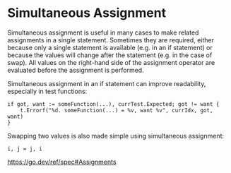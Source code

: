 # Simultaneous Assignment

Simultaneous assignment is useful in many cases to make related assignments in a single statement.  Sometimes they are required, either because only a single statement is available (e.g. in an if statement) or because the values will change after the statement (e.g. in the case of swap).  All values on the right-hand side of the assignment operator are evaluated before the assignment is performed.

Simultaneous assignment in an if statement can improve readability, especially in test functions:
```
if got, want := someFunction(...), currTest.Expected; got != want {
    t.Errorf("%d. someFunction(...) = %v, want %v", currIdx, got, want)
}
```

Swapping two values is also made simple using simultaneous assignment:

```
i, j = j, i
```

https://go.dev/ref/spec#Assignments